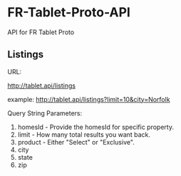 FR-Tablet-Proto-API
===================

API for FR Tablet Proto

## Listings

URL:

http://tablet.api/listings

example: http://tablet.api/listings?limit=10&city=Norfolk

Query String Parameters:

1. homesId - Provide the homesId for specific property.
2. limit - How many total results you want back.
3. product - Either "Select" or "Exclusive".
4. city
5. state
6. zip